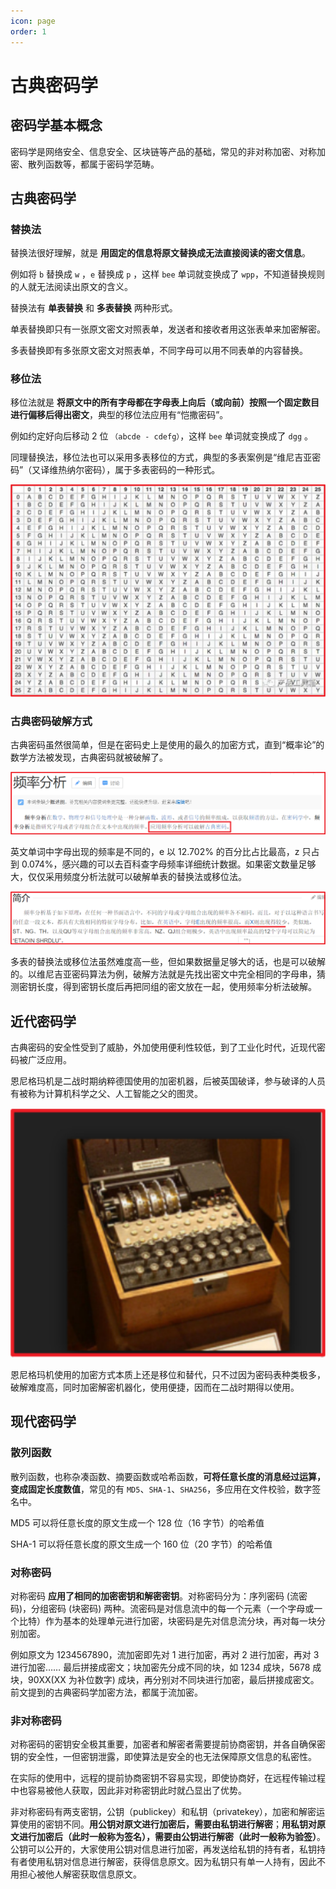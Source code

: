 ```yaml
---
icon: page
order: 1
---
```

# 古典密码学

## 密码学基本概念

密码学是网络安全、信息安全、区块链等产品的基础，常见的非对称加密、对称加密、散列函数等，都属于密码学范畴。

## 古典密码学

### 替换法

替换法很好理解，就是 **用固定的信息将原文替换成无法直接阅读的密文信息**。

例如将 `b` 替换成 `w` ，`e` 替换成 `p` ，这样 `bee` 单词就变换成了 `wpp`，不知道替换规则的人就无法阅读出原文的含义。

替换法有 **单表替换** 和 **多表替换** 两种形式。

单表替换即只有一张原文密文对照表单，发送者和接收者用这张表单来加密解密。

多表替换即有多张原文密文对照表单，不同字母可以用不同表单的内容替换。

### 移位法

移位法就是 **将原文中的所有字母都在字母表上向后（或向前）按照一个固定数目进行偏移后得出密文**，典型的移位法应用有“恺撒密码”。

例如约定好向后移动 2 位 `（abcde - cdefg）`，这样 `bee` 单词就变换成了 `dgg` 。

同理替换法，移位法也可以采用多表移位的方式，典型的多表案例是“维尼吉亚密码”（又译维热纳尔密码），属于多表密码的一种形式。

![image-20230405220839649](./assets/image-20230405220839649.png)

### 古典密码破解方式

古典密码虽然很简单，但是在密码史上是使用的最久的加密方式，直到“概率论”的数学方法被发现，古典密码就被破解了。

![image-20230405220919767](./assets/image-20230405220919767.png)

英文单词中字母出现的频率是不同的，e 以 12.702% 的百分比占比最高，z 只占到 0.074%，感兴趣的可以去百科查字母频率详细统计数据。如果密文数量足够大，仅仅采用频度分析法就可以破解单表的替换法或移位法。

![image-20230405220949769](./assets/image-20230405220949769.png)

多表的替换法或移位法虽然难度高一些，但如果数据量足够大的话，也是可以破解的。以维尼吉亚密码算法为例，破解方法就是先找出密文中完全相同的字母串，猜测密钥长度，得到密钥长度后再把同组的密文放在一起，使用频率分析法破解。

## 近代密码学

古典密码的安全性受到了威胁，外加使用便利性较低，到了工业化时代，近现代密码被广泛应用。

恩尼格玛机是二战时期纳粹德国使用的加密机器，后被英国破译，参与破译的人员有被称为计算机科学之父、人工智能之父的图灵。

![image-20230405220956568](./assets/image-20230405220956568.png)

恩尼格玛机使用的加密方式本质上还是移位和替代，只不过因为密码表种类极多，破解难度高，同时加密解密机器化，使用便捷，因而在二战时期得以使用。

## 现代密码学

### 散列函数

散列函数，也称杂凑函数、摘要函数或哈希函数，**可将任意长度的消息经过运算，变成固定长度数值**，常见的有 `MD5`、`SHA-1`、`SHA256`，多应用在文件校验，数字签名中。

MD5 可以将任意长度的原文生成一个 128 位（16 字节）的哈希值

SHA-1 可以将任意长度的原文生成一个 160 位（20 字节）的哈希值

### 对称密码

对称密码 **应用了相同的加密密钥和解密密钥**。对称密码分为：序列密码 (流密码)，分组密码 (块密码) 两种。流密码是对信息流中的每一个元素（一个字母或一个比特）作为基本的处理单元进行加密，块密码是先对信息流分块，再对每一块分别加密。

例如原文为 1234567890，流加密即先对 1 进行加密，再对 2 进行加密，再对 3 进行加密…… 最后拼接成密文；块加密先分成不同的块，如 1234 成块，5678 成块，90XX(XX 为补位数字) 成块，再分别对不同块进行加密，最后拼接成密文。前文提到的古典密码学加密方法，都属于流加密。

### 非对称密码

对称密码的密钥安全极其重要，加密者和解密者需要提前协商密钥，并各自确保密钥的安全性，一但密钥泄露，即使算法是安全的也无法保障原文信息的私密性。

在实际的使用中，远程的提前协商密钥不容易实现，即使协商好，在远程传输过程中也容易被他人获取，因此非对称密钥此时就凸显出了优势。

非对称密码有两支密钥，公钥（publickey）和私钥（privatekey），加密和解密运算使用的密钥不同。**用公钥对原文进行加密后，需要由私钥进行解密**；**用私钥对原文进行加密后（此时一般称为签名），需要由公钥进行解密（此时一般称为验签）**。公钥可以公开的，大家使用公钥对信息进行加密，再发送给私钥的持有者，私钥持有者使用私钥对信息进行解密，获得信息原文。因为私钥只有单一人持有，因此不用担心被他人解密获取信息原文。
